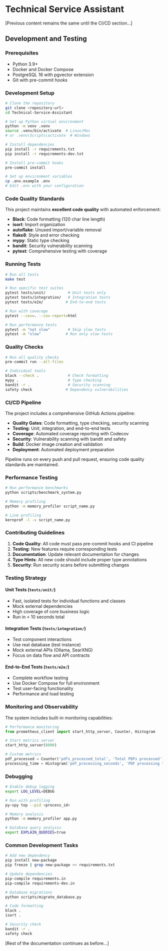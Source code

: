 # Technical Service Assistant

[Previous content remains the same until the CI/CD section...]

## Development and Testing

### Prerequisites
- Python 3.9+
- Docker and Docker Compose
- PostgreSQL 16 with pgvector extension
- Git with pre-commit hooks

### Development Setup
```bash
# Clone the repository
git clone <repository-url>
cd Technical-Service-Assistant

# Set up Python virtual environment
python -m venv .venv
source .venv/bin/activate  # Linux/Mac
# or .venv\Scripts\activate  # Windows

# Install dependencies
pip install -r requirements.txt
pip install -r requirements-dev.txt

# Install pre-commit hooks
pre-commit install

# Set up environment variables
cp .env.example .env
# Edit .env with your configuration
```

### Code Quality Standards
This project maintains **excellent code quality** with automated enforcement:

- **Black**: Code formatting (120 char line length)
- **isort**: Import organization  
- **autoflake**: Unused import/variable removal
- **flake8**: Style and error checking
- **mypy**: Static type checking
- **bandit**: Security vulnerability scanning
- **pytest**: Comprehensive testing with coverage

### Running Tests
```bash
# Run all tests
make test

# Run specific test suites
pytest tests/unit/          # Unit tests only
pytest tests/integration/   # Integration tests  
pytest tests/e2e/          # End-to-end tests

# Run with coverage
pytest --cov=. --cov-report=html

# Run performance tests
pytest -m "not slow"        # Skip slow tests
pytest -m "slow"           # Run only slow tests
```

### Quality Checks
```bash
# Run all quality checks
pre-commit run --all-files

# Individual tools
black --check .             # Check formatting
mypy .                      # Type checking
bandit -r .                 # Security scanning
safety check               # Dependency vulnerabilities
```

### CI/CD Pipeline
The project includes a comprehensive GitHub Actions pipeline:

- **Quality Gates**: Code formatting, type checking, security scanning
- **Testing**: Unit, integration, and end-to-end tests
- **Coverage**: Automated coverage reporting with Codecov
- **Security**: Vulnerability scanning with bandit and safety
- **Build**: Docker image creation and validation
- **Deployment**: Automated deployment preparation

Pipeline runs on every push and pull request, ensuring code quality standards are maintained.

### Performance Testing
```bash
# Run performance benchmarks
python scripts/benchmark_system.py

# Memory profiling
python -m memory_profiler script_name.py

# Line profiling
kernprof -l -v script_name.py
```

### Contributing Guidelines

1. **Code Quality**: All code must pass pre-commit hooks and CI pipeline
2. **Testing**: New features require corresponding tests
3. **Documentation**: Update relevant documentation for changes
4. **Type Hints**: All new code should include proper type annotations
5. **Security**: Run security scans before submitting changes

### Testing Strategy

#### Unit Tests (`tests/unit/`)
- Fast, isolated tests for individual functions and classes
- Mock external dependencies
- High coverage of core business logic
- Run in < 10 seconds total

#### Integration Tests (`tests/integration/`)
- Test component interactions
- Use real database (test instance)
- Mock external APIs (Ollama, SearXNG)
- Focus on data flow and API contracts

#### End-to-End Tests (`tests/e2e/`)
- Complete workflow testing
- Use Docker Compose for full environment
- Test user-facing functionality
- Performance and load testing

### Monitoring and Observability

The system includes built-in monitoring capabilities:

```python
# Performance monitoring
from prometheus_client import start_http_server, Counter, Histogram

# Start metrics server
start_http_server(8000)

# Custom metrics
pdf_processed = Counter('pdfs_processed_total', 'Total PDFs processed')
processing_time = Histogram('pdf_processing_seconds', 'PDF processing time')
```

### Debugging

```bash
# Enable debug logging
export LOG_LEVEL=DEBUG

# Run with profiling
py-spy top --pid <process_id>

# Memory analysis
python -m memory_profiler app.py

# Database query analysis
export EXPLAIN_QUERIES=true
```

### Common Development Tasks

```bash
# Add new dependency
pip install new-package
pip freeze | grep new-package >> requirements.txt

# Update dependencies
pip-compile requirements.in
pip-compile requirements-dev.in

# Database migrations
python scripts/migrate_database.py

# Code formatting
black .
isort .

# Security check
bandit -r .
safety check
```

[Rest of the documentation continues as before...]